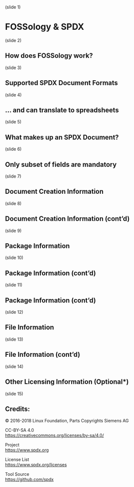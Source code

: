 (slide 1)
# FOSSology & SPDX

(slide 2)
## How does FOSSology work?

(slide 3)
## Supported SPDX Document Formats

(slide 4)
## … and can translate to spreadsheets

(slide 5)
## What makes up an SPDX Document?

(slide 6)
## Only subset of fields are mandatory

(slide 7)
## Document Creation Information

(slide 8)
## Document Creation Information (cont’d)

(slide 9)
## Package Information

(slide 10)
## Package Information (cont’d)

(slide 11)
## Package Information (cont’d)

(slide 12)
## File Information

(slide 13)
## File Information (cont’d)

(slide 14)
## Other Licensing Information (Optional*)

(slide 15)
## Credits:  

© 2016-2018 Linux Foundation, Parts Copyrights Siemens AG  

CC-BY-SA 4.0  
https://creativecommons.org/licenses/by-sa/4.0/  

Project  
https://www.spdx.org  

License List  
https://www.spdx.org/licenses  

Tool Source  
https://github.com/spdx  


